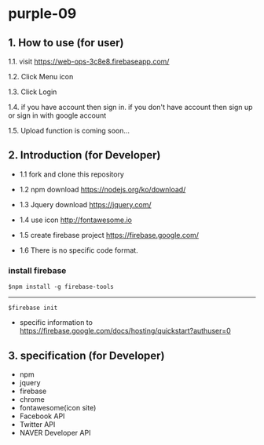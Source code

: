 # purple-09

## 1. How to use (for user)

1.1. visit https://web-ops-3c8e8.firebaseapp.com/

1.2. Click Menu icon

1.3. Click Login

1.4. if you have account then sign in. if you don't have account then sign up or sign in with google account

1.5. Upload function is coming soon...


## 2. Introduction (for Developer)

  - 1.1 fork and clone this repository

  - 1.2 npm download https://nodejs.org/ko/download/

  - 1.3 Jquery download https://jquery.com/

  - 1.4 use icon http://fontawesome.io

  - 1.5 create firebase project https://firebase.google.com/

  - 1.6 There is no specific code format.


### install firebase

    $npm install -g firebase-tools

<hr>

    $firebase init

  - specific information to https://firebase.google.com/docs/hosting/quickstart?authuser=0


## 3. specification (for Developer)
-  npm
-  jquery
-  firebase
-  chrome
-  fontawesome(icon site)
-  Facebook API
-  Twitter API
-  NAVER Developer API
